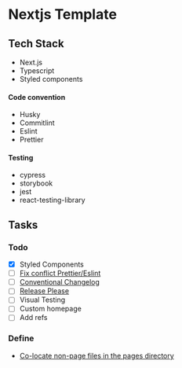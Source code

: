 # Nextjs Template

## Tech Stack

- Next.js
- Typescript
- Styled components

#### Code convention

- Husky
- Commitlint
- Eslint
- Prettier

#### Testing

- cypress
- storybook
- jest
- react-testing-library

## Tasks

### Todo

- [x] Styled Components
- [ ] [Fix conflict Prettier/Eslint](https://khalilstemmler.com/blogs/tooling/prettier/)
- [ ] [Conventional Changelog](https://github.com/conventional-changelog/conventional-changelog)
- [ ] [Release Please](https://github.com/googleapis/release-please)
- [ ] Visual Testing
- [ ] Custom homepage
- [ ] Add refs

### Define

- [Co-locate non-page files in the pages directory](https://github.com/vercel/next.js/issues/8454)
